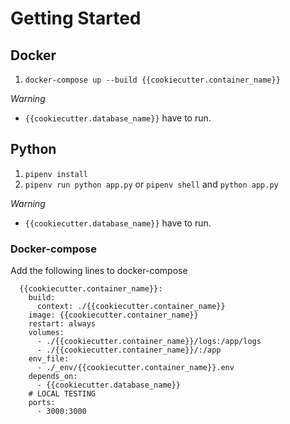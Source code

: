 # Getting Started

## Docker

1. `docker-compose up --build {{cookiecutter.container_name}}`

_Warning_

- `{{cookiecutter.database_name}}` have to run.

## Python

1. `pipenv install`
2. `pipenv run python app.py` or `pipenv shell` and `python app.py`

_Warning_

- `{{cookiecutter.database_name}}` have to run.

### Docker-compose

Add the following lines to docker-compose

```
  {{cookiecutter.container_name}}:
    build:
      context: ./{{cookiecutter.container_name}}
    image: {{cookiecutter.container_name}}
    restart: always
    volumes:
      - ./{{cookiecutter.container_name}}/logs:/app/logs
      - ./{{cookiecutter.container_name}}/:/app
    env_file:
      - ./_env/{{cookiecutter.container_name}}.env
    depends_on:
      - {{cookiecutter.database_name}}
    # LOCAL TESTING
    ports:
      - 3000:3000
```
